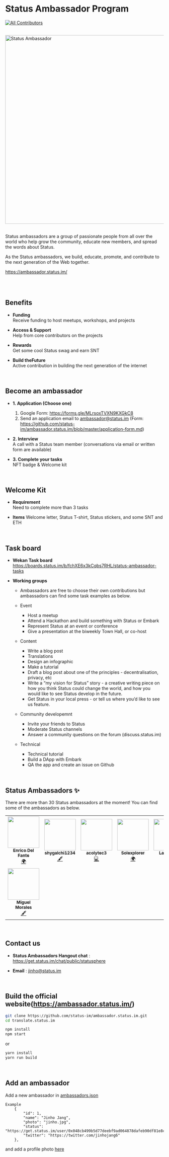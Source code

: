 # Status Ambassador Program
<!-- ALL-CONTRIBUTORS-BADGE:START - Do not remove or modify this section -->
[![All Contributors](https://img.shields.io/badge/all_contributors-8-orange.svg?style=flat-square)](#contributors-)
<!-- ALL-CONTRIBUTORS-BADGE:END -->

<br />

<img src="https://lh3.googleusercontent.com/a6Lt8NQE9kBj1zjuWbiqHCEFTQlqU6uh3nKEH4n9tOfAc-Rt_YARjkeD7TtcaPFvM6a8X8q-YnmyY4EDSUQeJ8s0UP18Yxzw3sMQeCZCvdmAaLHqO2YVYcp60ktszfM45jyzwR60sQ=w2400" width="600px" alt="Status Ambassador">

<br />

<br />

Status ambassadors are a group of passionate people from all over the world who help grow the community, educate new members, and spread the words about Status.

As the Status ambassadors, we build, educate, promote, and contribute to the next generation of the Web together.

https://ambassador.status.im/

<br />

<br />

## Benefits

- **Funding**  
Receive funding to host meetups, workshops, and projects

- **Access & Support**  
Help from core contributors on the projects

- **Rewards**  
Get some cool Status swag and earn SNT

- **Build theFuture**  
Active contribution in building the next generation of the internet

<br />


## Become an ambassador

- **1. Application (Choose one)**  
  1) Google Form: https://forms.gle/MLrsoxTVXN9KXGkC8
  2) Send an application email to ambassador@status.im (Form: https://github.com/status-im/ambassador.status.im/blob/master/application-form.md)

- **2. Interview**  
A call with a Status team member (conversations via email or written form are available)


- **3. Complete your tasks**  
NFT badge & Welcome kit

<br />

## Welcome Kit

- **Requirement**  
Need to complete more than 3 tasks

- **Items**
Welcome letter, Status T-shirt, Status stickers, and some SNT and ETH

<br />

## Task board

- **Wekan Task board**  
https://boards.status.im/b/fchXE6x3kCqbs7RHL/status-ambassador-tasks

- **Working groups**

  - Ambassadors are free to choose their own contributions but ambassadors can find some task examples as below.
  
  - Event
    - Host a meetup
    - Attend a Hackathon and build something with Status or Embark
    - Represent Status at an event or conference
    - Give a presentation at the biweekly Town Hall, or co-host
    
  - Content
    - Write a blog post 
    - Translations
    - Design an infographic
    - Make a tutorial
    - Draft a blog post about one of the principles - decentralisation, privacy, etc
    - Write a “my vision for Status” story - a creative writing piece on how you think Status could change the world, and how you would like to see Status develop in the future.
    - Get Status in your local press - or tell us where you’d like to see us feature.

  - Community developemnt 
    - Invite your friends to Status
    - Moderate Status channels
    - Answer a community questions on the forum (discuss.status.im)

  - Technical
    - Technical tutorial
    - Build a DApp with Embark
    - QA the app and create an issue on Github
    
    
<br />

## Status Ambassadors ✨
There are more than 30 Status ambassadors at the moment! You can find some of the ambassadors as below.

<!-- ALL-CONTRIBUTORS-LIST:START - Do not remove or modify this section -->
<!-- prettier-ignore-start -->
<!-- markdownlint-disable -->
<table>
  <tr>
    <td align="center"><a href="https://github.com/tbenr"><img src="https://avatars2.githubusercontent.com/u/15999009?v=4" width="100px;" alt=""/><br /><sub><b>Enrico Del Fante</b></sub></a><br /><a href="#translation-tbenr" title="Translation">🌍</a></td>
    <td align="center"><a href="https://github.com/shygalchi1234"><img src="https://avatars0.githubusercontent.com/u/52996496?v=4" width="100px;" alt=""/><br /><sub><b>shygalchi1234</b></sub></a><br /><a href="#content-shygalchi1234" title="Content">🖋</a></td>
    <td align="center"><a href="https://github.com/acolytec3"><img src="https://avatars2.githubusercontent.com/u/17355484?v=4" width="100px;" alt=""/><br /><sub><b>acolytec3</b></sub></a><br /><a href="https://github.com/status-im/ambassador.status.im/commits?author=acolytec3" title="Code">💻</a></td>
    <td align="center"><a href="https://github.com/Solexplorer"><img src="https://avatars3.githubusercontent.com/u/50027175?v=4" width="100px;" alt=""/><br /><sub><b>Solexplorer</b></sub></a><br /><a href="#translation-Solexplorer" title="Translation">🌍</a></td>
    <td align="center"><a href="https://github.com/LaloGarza"><img src="https://avatars2.githubusercontent.com/u/33364523?v=4" width="100px;" alt=""/><br /><sub><b>LaloGarza</b></sub></a><br /><a href="#translation-LaloGarza" title="Translation">🌍</a></td>
    <td align="center"><a href="https://github.com/enevve"><img src="https://avatars1.githubusercontent.com/u/61705093?v=4" width="100px;" alt=""/><br /><sub><b>Nicolás V. Villarreal</b></sub></a><br /><a href="#content-enevve" title="Content">🖋</a></td>
    <td align="center"><a href="https://github.com/LightLeo21"><img src="https://avatars1.githubusercontent.com/u/51802956?v=4" width="100px;" alt=""/><br /><sub><b>LightLeo21</b></sub></a><br /><a href="#translation-LightLeo21" title="Translation">🌍</a></td>
  </tr>
  <tr>
    <td align="center"><a href="http://zplit.net"><img src="https://avatars2.githubusercontent.com/u/49013950?v=4" width="100px;" alt=""/><br /><sub><b>Miguel Morales</b></sub></a><br /><a href="#content-zplit" title="Content">🖋</a></td>
  </tr>
</table>

<!-- markdownlint-enable -->
<!-- prettier-ignore-end -->
<!-- ALL-CONTRIBUTORS-LIST:END -->

<br />

## Contact us

- **Status Ambassadors Hangout chat** : https://get.status.im/chat/public/statusphere

- **Email**  : jinho@status.im
    
<br />

## Build the official website(https://ambassador.status.im/)


```bash
git clone https://github.com/status-im/ambassador.status.im.git
cd translate.status.im
```

```bash
npm install
npm start
```
or

```bash
yarn install
yarn run build
```

<br />

## Add an ambassador
Add a new ambassador in [ambassadors.json](https://github.com/status-im/ambassador.status.im/blob/master/src/components/ambassadors.json)

```
Example
    {
        "id": 1,
        "name": "Jinho Jang",
        "photo": "jinho.jpg",
        "status": "https://get.status.im/user/0x048cb499b5d77deebf9ad064878dafeb90df81e8cc6baeba8c97c89f849baf6a7eac07be2ee89e0a863cdece3d6b7847ee3f20b9c3a0a50d90a131e6bce3de185a",
        "twitter": "https://twitter.com/jinhojang6"
    },
```

and add a profile photo [here](https://github.com/status-im/ambassador.status.im/tree/master/src/images/ambassadors)
